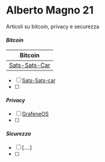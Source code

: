 # Alberto Magno 21
Articoli su bitcoin, privacy e securezza

#### *Bitcoin*
|Bitcoin                                    |
|-------------------------------------------|
|[Sats-Sats-Car](./Bitcoin/Sats_Sats_Car/)  |


- [ ]   [Sats-Sats-car](https://github.com/AlbertoMagno21/AlbertoMagno21.github.io/blob/main/Bitcoin/Sats_Sats_Car/Sats_Sats_Car.md)
- [ ]  

#### *Privacy*

- [ ]   [GrafeneOS]()
- [ ] 

#### *Sicurezza*

- [ ]   [....]
- [ ]  
